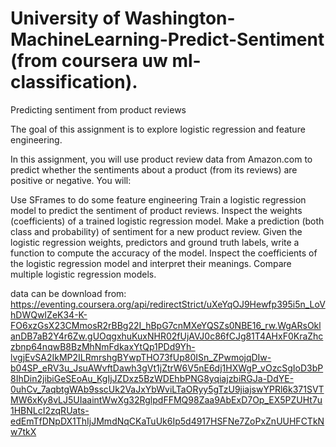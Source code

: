 # University of Washington-MachineLearning-Predict-Sentiment (from coursera uw ml-classification).
Predicting sentiment from product reviews

The goal of this assignment is to explore logistic regression and feature engineering.

In this assignment, you will use product review data from Amazon.com to predict whether the sentiments about a product (from its reviews) are positive or negative. You will:

Use SFrames to do some feature engineering
Train a logistic regression model to predict the sentiment of product reviews.
Inspect the weights (coefficients) of a trained logistic regression model.
Make a prediction (both class and probability) of sentiment for a new product review.
Given the logistic regression weights, predictors and ground truth labels, write a function to compute the accuracy of the model.
Inspect the coefficients of the logistic regression model and interpret their meanings.
Compare multiple logistic regression models.

data can be download from: https://eventing.coursera.org/api/redirectStrict/uXeYqOJ9Hewfp395i5n_LoVhDWQwIZeK34-K-FO6xzGsX23CMmosR2rBBg22I_hBpG7cnMXeYQSZs0NBE16_rw.WgARsOklanDB7aB2Y4r6Zw.gUOqgxhuKuxNHR02fUjAVJ0c86fCJg81T4AHxF0KraZhczbnp64nqwB8BzMhNmFdkaxYtQp1PDd9Yh-lvgjEvSA2IkMP2ILRmrshgBYwpTHO73fUp80ISn_ZPwmojqDIw-b04SP_eRV3u_JsuAWvftDawh3gVt1jZtrW6V5nE6dj1HXWgP_vOzcSgIoD3bP8IhDin2jibiGeSEoAu_KgIjJZDxz5BzWDEhbPNG8yqiajzbiRGJa-DdYE-0uhCv_7aqbtgWAb9sscUk2VaJxYbWviLTaORyy5gTzU9jiajswYPRl6k371SVTMW6xKy8vLJ5UIaaintWwXg32RglpdFFMQ98Zaa9AbExD7Op_EX5PZUHt7u1HBNLcI2zqRUats-edEmTfDNpDX1ThIjJMmdNqCKaTuUk6Ip5d4917HSFNe7ZoPxZnUUHFCTkNw7tkX

